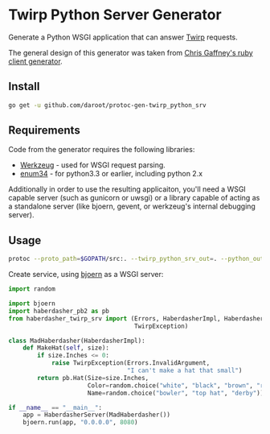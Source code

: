 # Twirp Python Server Generator

Generate a Python WSGI application that can answer
[Twirp](https://github.com/twitchtv/twirp) requests.

The general design of this generator was taken from [Chris Gaffney's ruby
client generator](https://github.com/gaffneyc/protoc-gen-twirp_ruby).

## Install

```bash
go get -u github.com/daroot/protoc-gen-twirp_python_srv
```

## Requirements

Code from the generator requires the following libraries:

- [Werkzeug](http://werkzeug.pocoo.org/) - used for WSGI request parsing.
- [enum34](https://pypi.python.org/pypi/enum34) - for python3.3 or earlier, including python 2.x

Additionally in order to use the resulting applicaiton,  you'll need a WSGI
capable server (such as gunicorn or uwsgi) or a library capable of acting as a
standalone server (like bjoern, gevent, or werkzeug's internal debugging
server).

## Usage

```bash
protoc --proto_path=$GOPATH/src:. --twirp_python_srv_out=. --python_out=. path/to/service.proto
```

Create service, using [bjoern](https://github.com/jonashaag/bjoern) as a WSGI
server:

```python
import random

import bjoern
import haberdasher_pb2 as pb
from haberdasher_twirp_srv import (Errors, HaberdasherImpl, HaberdasherServer,
								   TwirpException)

class MadHaberdasher(HaberdasherImpl):
	def MakeHat(self, size):
		if size.Inches <= 0:
			raise TwirpException(Errors.InvalidArgument,
			                     "I can't make a hat that small")
		return pb.Hat(Size=size.Inches,
					  Color=random.choice("white", "black", "brown", "red"),
					  Name=random.choice("bowler", "top hat", "derby"))

if __name__ == "__main__":
	app = HaberdasherServer(MadHaberdasher())
	bjoern.run(app, "0.0.0.0", 8080)
```
